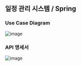 ## 일정 관리 시스템 / Spring

### Use Case Diagram 
![image](https://github.com/hongsy521/schedule-management_spring/assets/124027140/1caae64f-a81a-4343-a20f-161ae9345352)

### API 명세서
![image](https://github.com/hongsy521/schedule-management_spring/assets/124027140/c3fbc6ca-d2fb-4e3d-9006-e7e82ffcc193)
